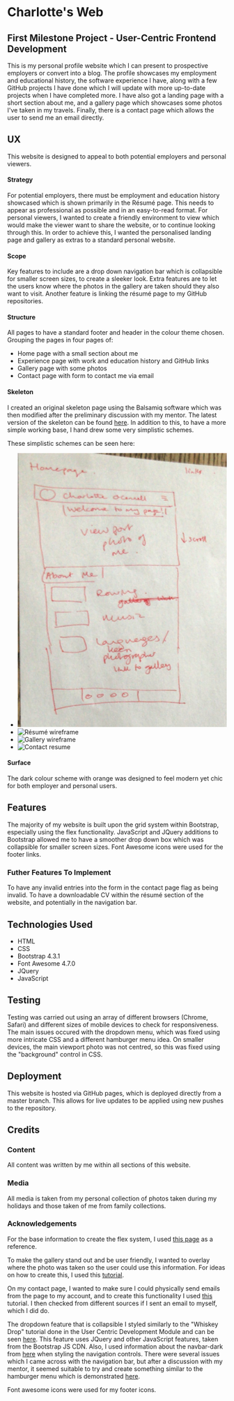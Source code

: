 # Charlotte's Web
## First Milestone Project - User-Centric Frontend Development

This is my personal profile website which I can present to prospective employers or convert into a blog. The profile showcases my employment and educational history, the software experience I have, along with a few GitHub projects I have done which I will update with more up-to-date projects when I have completed more. I have also got a landing page with a short section about me, and a gallery page which showcases some photos I've taken in my travels. Finally, there is a contact page which allows the user to send me an email directly.

## UX
This website is designed to appeal to both potential employers and personal viewers. 

#### Strategy
For potential employers, there must be employment and education history showcased which is shown primarily in the Résumé page. This needs to appear as professional as possible and in an easy-to-read format. 
For personal viewers, I wanted to create a friendly environment to view which would make the viewer want to share the website, or to continue looking through this. In order to achieve this, I wanted the personalised landing page and gallery as extras to a standard personal website. 

#### Scope
Key features to include are a drop down navigation bar which is collapsible for smaller screen sizes, to create a sleeker look. Extra features are to let the users know where the photos in the gallery are taken should they also want to visit. Another feature is linking the résumé page to my GitHub repositories.

#### Structure
All pages to have a standard footer and header in the colour theme chosen. 
Grouping the pages in four pages of:
- Home page with a small section about me 
- Experience page with work and education history and GitHub links
- Gallery page with some photos
- Contact page with form to contact me via email 

#### Skeleton
I created an original skeleton page using the Balsamiq software which was then modified after the preliminary discussion with my mentor. The latest version of the skeleton can be found [here](https://balsamiq.cloud/sen1h0s/p2g4sax). 
In addition to this, to have a more simple working base, I hand drew some very simplistic schemes. 

These simplistic schemes can be seen here: 
- ![Home page wireframe](images/mockup/homepage.jpg)
- ![Résumé wireframe](https://github.com/CharOConnell/charlottes-web/tree/master/images/mockup/experience.jpg)
- ![Gallery wireframe](https://github.com/CharOConnell/charlottes-web/tree/master/images/mockup/gallery.jpg)
- ![Contact resume](https://github.com/CharOConnell/charlottes-web/tree/master/images/mockup/contact.jpg)

#### Surface
The dark colour scheme with orange was designed to feel modern yet chic for both employer and personal users. 



## Features
The majority of my website is built upon the grid system within Bootstrap, especially using the flex functionality. 
JavaScript and JQuery additions to Bootstrap allowed me to have a smoother drop down box which was collapsible for smaller screen sizes. 
Font Awesome icons were used for the footer links. 

### Futher Features To Implement
To have any invalid entries into the form in the contact page flag as being invalid. 
To have a downloadable CV within the résumé section of the website, and potentially in the navigation bar.


## Technologies Used 
- HTML 
- CSS
- Bootstrap 4.3.1
- Font Awesome 4.7.0
- JQuery
- JavaScript 

## Testing
Testing was carried out using an array of different browsers (Chrome, Safari) and different sizes of mobile devices to check for responsiveness. 
The main issues occured with the dropdown menu, which was fixed using more intricate CSS and a different hamburger menu idea. 
On smaller devices, the main viewport photo was not centred, so this was fixed using the "background" control in CSS. 



## Deployment 
This website is hosted via GitHub pages, which is deployed directly from a master branch. This allows for live updates to be applied using new pushes to the repository. 


## Credits 
### Content
All content was written by me within all sections of this website. 

### Media
All media is taken from my personal collection of photos taken during my holidays and those taken of me from family collections.

### Acknowledgements
For the base information to create the flex system, I used [this page](https://getbootstrap.com/docs/4.0/utilities/flex/) as a reference.

To make the gallery stand out and be user friendly, I wanted to overlay where the photo was taken so the user could use this information. For ideas on how to create this, I used this [tutorial](https://www.w3schools.com/howto/howto_css_image_overlay_title.asp).

On my contact page, I wanted to make sure I could physically send emails from the page to my account, and to create this functionality I used [this](https://css-tricks.com/all-about-mailto-links/) tutorial. I then checked from different sources if I sent an email to myself, which I did do.

The dropdown feature that is collapsible I styled similarly to the "Whiskey Drop" tutorial done in the User Centric Development Module and can be seen [here](https://github.com/CharOConnell/whiskey-drop). This feature uses JQuery and other JavaScript features, taken from the Bootstrap JS CDN. Also, I used information about the navbar-dark from [here](https://getbootstrap.com/docs/4.0/components/navbar/) when styling the navigation controls.
There were several issues which I came across with the navigation bar, but after a discussion with my mentor, it seemed suitable to try and create something similar to the hamburger menu which is demonstrated [here](https://www.w3schools.com/howto/tryit.asp?filename=tryhow_js_mobile_navbar).

Font awesome icons were used for my footer icons. 









